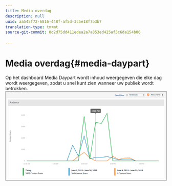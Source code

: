```yaml
---
title: Media overdag
description: null
uuid: aa545f72-6816-448f-af5d-3c5e18f7b3b7
translation-type: tm+mt
source-git-commit: 0d2d75dd411edea2a7a853ed425af5c6da154b06

---
```



# Media overdag{#media-daypart}

Op het dashboard Media Daypart wordt inhoud weergegeven die elke dag wordt weergegeven, zodat u snel kunt zien wanneer uw publiek wordt betrokken.  ![](assets/video-daypart-report.png)

